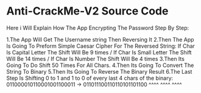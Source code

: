 # Anti-CrackMe-V2 Source Code

Here i Will Explain How The App Encrypting The Password Step By Step:

1.The App Will Get The Username string Then Reversing It
2.Then The App Is Going To Preform Simple Caesar Cipher For The Reversed String:
If Char Is Capital Letter The Shift Will Be 9 times / If Char Is Small Letter The Shift Will Be 14 times / If Char Is Number The Shift Will Be 4 times
3.Then Its Going To Do Shift 50 Times For All Chars.
4.Then Its Going To Convert The String To Binary
5.Then Its Going To Reverse The Binary Result
6.The Last Step Is Shifting 0 to 1 and 1 to 0 of every last 4 chars of the binary: 011000010110001001100011 -> 011011100110110101101100
                                                                                       ^^^^    ^^^^    ^^^^
